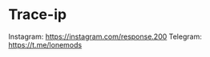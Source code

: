# Trace-ip

Instagram:
      https://instagram.com/response.200
Telegram:
      https://t.me/lonemods

